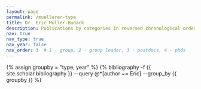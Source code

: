 ```yaml
---
layout: page
permalink: /muellerer-type
title: Dr. Eric Müller-Budack
description: Publications by categories in reversed chronological order. Generated by jekyll-scholar.
nav: true
nav_type: true
nav_year: false
nav_order: 3  # 1 - group, 2 - group leader, 3 - postdocs, 4 - phds
---
```


<!-- _pages/muellerer-type.md -->
<div class="publications">

{% assign groupby = "type, year" %}
{% bibliography -f {{ site.scholar.bibliography }} --query @*[author ~= Eric] --group_by {{ groupby }} %}

</div>
